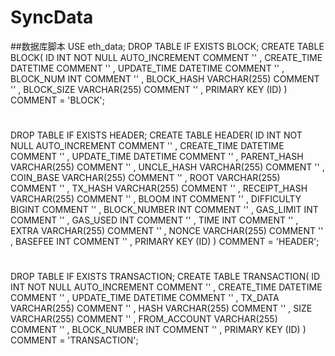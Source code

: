 # SyncData

##数据库脚本
USE eth_data;
DROP TABLE IF EXISTS BLOCK;
CREATE TABLE BLOCK(
ID INT NOT NULL AUTO_INCREMENT  COMMENT '' ,
CREATE_TIME DATETIME    COMMENT '' ,
UPDATE_TIME DATETIME    COMMENT '' ,
BLOCK_NUM INT    COMMENT '' ,
BLOCK_HASH VARCHAR(255)    COMMENT '' ,
BLOCK_SIZE VARCHAR(255)    COMMENT '' ,
PRIMARY KEY (ID)
)  COMMENT = 'BLOCK';
#
DROP TABLE IF EXISTS HEADER;
CREATE TABLE HEADER(
ID INT NOT NULL AUTO_INCREMENT  COMMENT '' ,
CREATE_TIME DATETIME    COMMENT '' ,
UPDATE_TIME DATETIME    COMMENT '' ,
PARENT_HASH VARCHAR(255)    COMMENT '' ,
UNCLE_HASH VARCHAR(255)    COMMENT '' ,
COIN_BASE VARCHAR(255)    COMMENT '' ,
ROOT VARCHAR(255)    COMMENT '' ,
TX_HASH VARCHAR(255)    COMMENT '' ,
RECEIPT_HASH VARCHAR(255)    COMMENT '' ,
BLOOM INT    COMMENT '' ,
DIFFICULTY BIGINT    COMMENT '' ,
BLOCK_NUMBER INT    COMMENT '' ,
GAS_LIMIT INT    COMMENT '' ,
GAS_USED INT   COMMENT '' ,
TIME INT   COMMENT '' ,
EXTRA VARCHAR(255)    COMMENT '' ,
NONCE VARCHAR(255)   COMMENT '' ,
BASEFEE INT  COMMENT '' ,
PRIMARY KEY (ID)
)  COMMENT = 'HEADER';
#
DROP TABLE IF EXISTS TRANSACTION;
CREATE TABLE TRANSACTION(
ID INT NOT NULL AUTO_INCREMENT  COMMENT '' ,
CREATE_TIME DATETIME    COMMENT '' ,
UPDATE_TIME DATETIME    COMMENT '' ,
TX_DATA VARCHAR(255)    COMMENT '' ,
HASH VARCHAR(255)    COMMENT '' ,
SIZE VARCHAR(255)    COMMENT '' ,
FROM_ACCOUNT VARCHAR(255)    COMMENT '' ,
BLOCK_NUMBER INT    COMMENT '' ,
PRIMARY KEY (ID)
)  COMMENT = 'TRANSACTION';


